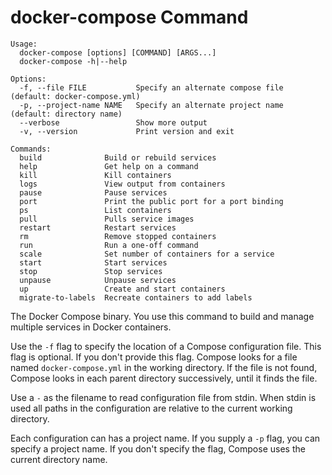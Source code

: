 <!--[metadata]>
+++
title = "docker-compose"
description = "docker-compose Command Binary"
keywords = ["fig, composition, compose, docker, orchestration, cli,  docker-compose"]
[menu.main]
parent = "smn_compose_cli"
weight=-2
+++
<![end-metadata]-->


# docker-compose Command

```
Usage:
  docker-compose [options] [COMMAND] [ARGS...]
  docker-compose -h|--help

Options:
  -f, --file FILE           Specify an alternate compose file (default: docker-compose.yml)
  -p, --project-name NAME   Specify an alternate project name (default: directory name)
  --verbose                 Show more output
  -v, --version             Print version and exit

Commands:
  build              Build or rebuild services
  help               Get help on a command
  kill               Kill containers
  logs               View output from containers
  pause              Pause services
  port               Print the public port for a port binding
  ps                 List containers
  pull               Pulls service images
  restart            Restart services
  rm                 Remove stopped containers
  run                Run a one-off command
  scale              Set number of containers for a service
  start              Start services
  stop               Stop services
  unpause            Unpause services
  up                 Create and start containers
  migrate-to-labels  Recreate containers to add labels
```

The Docker Compose binary. You use this command to build and manage multiple services in Docker containers.

Use the `-f` flag to specify the location of a Compose configuration file. This
flag is optional. If you don't provide this flag. Compose looks for a file named
`docker-compose.yml` in the  working directory. If the file is not found,
Compose looks in each parent directory successively, until it finds the file.

Use a `-` as the filename to read configuration file from stdin. When stdin is
used all paths in the configuration are relative to the current working
directory.

Each configuration can has a project name. If you supply a `-p` flag, you can specify a project name. If you don't specify the flag, Compose uses the current directory name.
